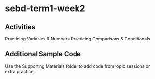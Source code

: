 # sebd-term1-week2


## Activities 

Practicing Variables & Numbers
Practicing Comparisons & Conditionals

## Additional Sample Code

Use the Supporting Materials folder to add code from topic sessions or extra practice. 
